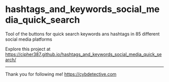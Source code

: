 # hashtags_and_keywords_social_media_quick_search
Tool of the buttons for quick search keywords ans hashtags in 85 different social media platforms

Explore this project at https://cipher387.github.io/hashtags_and_keywords_social_media_quick_search/

<hr>


Thank you for following me! https://cybdetective.com
